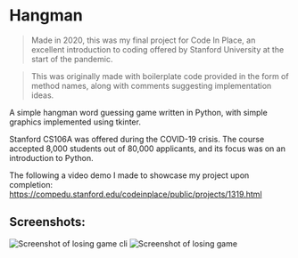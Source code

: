 # Hangman

> Made in 2020, this was my final project for Code In Place, an excellent introduction to coding offered by Stanford University
> at the start of the pandemic.

> This was originally made with boilerplate code provided in the form of method names, along with comments suggesting implementation ideas.

A simple hangman word guessing game written in Python, with simple graphics implemented using tkinter.

Stanford CS106A was offered during the COVID-19 crisis. The course accepted 8,000 students out of 80,000 applicants, and its focus was on an introduction to Python.

The following a video demo I made to showcase my project upon completion:
https://compedu.stanford.edu/codeinplace/public/projects/1319.html

## Screenshots:
![Screenshot of losing game cli](https://caleb-mitchell.github.io/repo-readme-images/public/images/hangman_screenshot_cli.png)
![Screenshot of losing game](https://caleb-mitchell.github.io/repo-readme-images/public/images/hangman_screenshot.png)
